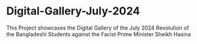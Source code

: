 # Digital-Gallery-July-2024

This Project showcases the Digital Gallery of the July 2024 Revolution of the Bangladeshi Students against the Facist Prime Minister Sheikh Hasina
